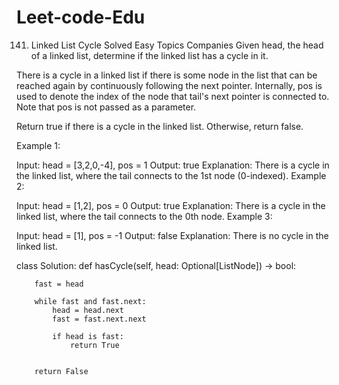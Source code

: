 # Leet-code-Edu

141. Linked List Cycle
Solved
Easy
Topics
Companies
Given head, the head of a linked list, determine if the linked list has a cycle in it.

There is a cycle in a linked list if there is some node in the list that can be reached again by continuously following the next pointer. Internally, pos is used to denote the index of the node that tail's next pointer is connected to. Note that pos is not passed as a parameter.

Return true if there is a cycle in the linked list. Otherwise, return false.

 

Example 1:


Input: head = [3,2,0,-4], pos = 1
Output: true
Explanation: There is a cycle in the linked list, where the tail connects to the 1st node (0-indexed).
Example 2:


Input: head = [1,2], pos = 0
Output: true
Explanation: There is a cycle in the linked list, where the tail connects to the 0th node.
Example 3:


Input: head = [1], pos = -1
Output: false
Explanation: There is no cycle in the linked list.




class Solution:
    def hasCycle(self, head: Optional[ListNode]) -> bool:
        
        fast = head 
        
        while fast and fast.next:
            head = head.next
            fast = fast.next.next

            if head is fast:
                return True    


        return False

